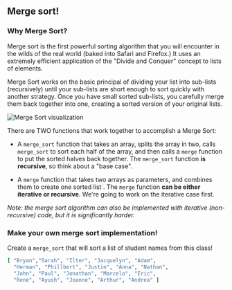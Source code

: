 ## Merge sort!

### Why Merge Sort?
Merge sort is the first powerful sorting algorithm that you will encounter in the wilds of the real world (baked into Safari and Firefox.)  It uses an extremely efficient application of the "Divide and Conquer" concept to lists of elements.

Merge Sort works on the basic principal of dividing your list into sub-lists (recursively) until your sub-lists are short enough to sort quickly with another strategy.  Once you have small sorted sub-lists, you carefully merge them back together into one, creating a sorted version of your original lists.

![Merge Sort visualization](https://webdocs.cs.ualberta.ca/~holte/T26/Lecture6Fig6.gif)

There are TWO functions that work together to accomplish a Merge Sort:

-  A `merge_sort` function that takes an array, splits the array in two, calls `merge_sort` to sort each half of the array, and then calls a `merge` function to put the sorted halves back together.  The `merge_sort` function **is recursive**, so think about a "base case".

-  A `merge` function that takes two arrays as parameters, and combines them to create one sorted list . The `merge` function **can be either iterative or recursive**. We're going to work on the iterative case first.

*Note: the merge sort algorithm can also be implemented with iterative (non-recursive) code, but it is significantly harder.*

### Make your own merge sort implementation!
Create a `merge_sort` that will sort a list of student names from this class!

```ruby
[ "Bryan","Sarah", "Ilter", "Jacquelyn", "Adam",
  "Herman", "Phillbert", "Justin", "Anna", "Nathan",
  "John", "Paul", "Jonathan", "Marcelo", "Eric",
  "Rene", "Ayush", "Joanne", "Arthur", "Andrea" ]

```
